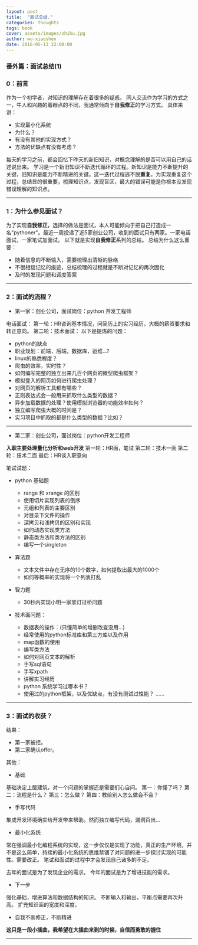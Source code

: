 ```yaml
---
layout: post
title:  "面试总结."
categories: thoughts
tags: book
cover: assets/images/zhihu.jpg
author: wu-xiaoshen
date: 2016-05-13 22:00:00
---
```



### 番外篇：面试总结(1)


### 0：前言
作为一个初学者，对知识的理解存在着很多的疑惑。
同人交流作为学习的方式之一，牛人和兴趣的着眼点的不同，我通常倾向于**自我修正**的学习方式。
具体来讲：
<!--more-->

- 实现最小化系统
- 为什么？
- 有没有其他的实现方式？
- 方法的优缺点有没有考虑？

每天的学习之前，都会回忆下昨天的新旧知识，对概念理解的是否可以用自己的话述说出来。
学习是一个新旧知识不断迭代循环的过程。新知识是能力不断提升的关键，旧知识是能力不断精进的关键。这一迭代过程逃不脱**重复**。为实现重复这个过程，总结显的很重要，梳理知识点，发现盲区，最大的错误可能是你根本没发现错误理解的知识点。


---

### 1：为什么参见面试？
为了实现**自我修正**，选择的做法是面试，本人可能倾向于把自己打造成一名"pythoner"。最近一周投递了近5家创业公司，收到的面试只有两家。一家电话面试，一家笔试加面试。
以下就是实现**自我修正**系列的总结。
总结为什么这么重要：
- 随着信息的不断输入，需要梳理出清晰的脉络
- 不很相信记忆的痕迹，总结梳理的过程就是不断对记忆的再次固化
- 及时的发现问题和调度答案


---
### 2：面试的流程？
- 第一家：创业公司，面试岗位：python 开发工程师

电话面试：
第一轮：HR咨询基本情况，问简历上的实习经历。大概的薪资要求和转正意向。
第二轮：技术面试：
以下是提炼的问题：
- python的缺点
- 职业规划：前端，后端，数据库，运维...?
- linux的熟悉程度？
- 爬虫的效率，实时性？
- 如何编写完整的独立出来几百个网页的微型爬虫框架？
- 模拟登入的网页如何进行爬虫处理？
- 对网页的解析工具都有哪些？
- 正则表达式会一般用来抓取什么类型的数据？
- 异步加载数据的处理？使用模拟浏览器的功能效率如何？
- 独立编写爬虫大概的时间是？
- 实习项目中抓取的都是什么类型的数据？比如？


---

- 第二家：创业公司，面试岗位：python开发工程师

**入职主要处理量化分析和web开发**
第一轮：HR面，笔试
第二轮：技术一面
第二轮：技术二面
最后：HR谈入职意向

笔试试题：
- python 基础题
	- range 和 xrange 的区别
	- 使用切片实现列表的倒序
	- 元组和列表的主要区别
	- 对目录下文件的操作
	- 深拷贝和浅拷贝的区别和实现
	- 如何动态实现类方法
	- 静态类方法和类方法的区别
	- 编写一个singleton
- 算法题
	- 文本文件中存在无序的10个数字，如何提取出最大的1000个
	- 如何等概率的实现将一个列表打乱
- 智力题
	- 30秒内实现小明一家拿灯过桥问题

- 技术面问题：
	- 数据表的操作：(只懂简单的增删改查没用...)
	- 经常使用的python标准库和第三方库以及作用
	- map函数的使用
	- 编写类方法
	- 如何对网页文本的解析
	- 手写sql语句
	- 手写xpath
	- 讲解实习经历
	- python 系统学习过哪本书？
	- 使用过的python框架，以及优缺点，有没有测试过性能？
......




---

### 3：面试的收获？

结果：
- 第一家被拒。
- 第二家确认offer。

其他：
- 基础

基础决定上层建筑，对一个问题的掌握还是需要扪心自问。
第一：你懂了吗？
第二：流程是什么？
第三：怎么做？
第四：教给别人怎么做会不会？

- 手写代码

集成开发环境确实给开发带来帮助。然而独立编写代码，漏洞百出...
- 最小化系统

常在强调最小化编程系统的实现，这一步仅仅是实现了功能，真正的生产环境，并不是这么简单，持续的最小化系统的思维禁锢了对问题的进一步探讨实现的可能性。需要改正。
笔试和面试的过程中才会发现自己诸多的不足。

去年的面试是为了发现企业的需求。
今年的面试是为了增进技能的需求。

- 下一步

强化基础，增进算法和数据结构的知识。
不断输入和输出，平衡点需要再次升高。
扩充知识面的宽度和深度。

- 自我不断修正，不断精进

**这只是一段小插曲，我希望在大插曲来到的时候，自信而勇敢的握住**

---

